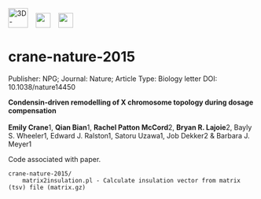 <img height=40 src='http://my5C.umassmed.edu/images/3DG.png' title='3D-Genome' />
&nbsp;&nbsp;
<img height=30 src='http://my5C.umassmed.edu/images/dekkerlabbioinformatics.gif' />
&nbsp;&nbsp;
<img height=30 src='http://my5C.umassmed.edu/images/umasslogo.gif' />

# crane-nature-2015

Publisher: NPG; 
Journal: Nature; 
Article Type: Biology letter
DOI: 10.1038/nature14450

<b>Condensin-driven remodelling of X chromosome topology during dosage compensation</b>
<br><br>
<b>Emily Crane</b>1, <b>Qian Bian</b>1, <b>Rachel Patton McCord</b>2, <b>Bryan R. Lajoie</b>2, Bayly S. Wheeler1, Edward J. Ralston1, Satoru Uzawa1, Job Dekker2 & Barbara J. Meyer1 

Code associated with paper.

```
crane-nature-2015/
	matrix2insulation.pl - Calculate insulation vector from matrix (tsv) file (matrix.gz)
```

